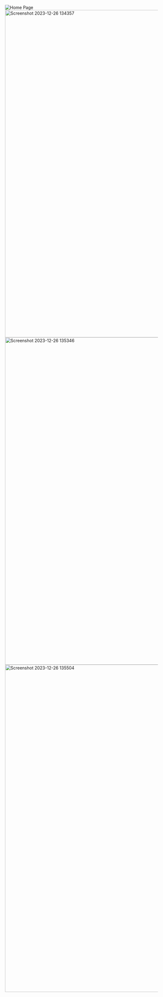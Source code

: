 ![Home Page](https://github.com/PrinceSingh4936/E-Banking_web_application/assets/153479636/6f5da87a-713b-45a2-ab56-a21774e073de)
<img width="1080" alt="Screenshot 2023-12-26 134357" src="https://github.com/PrinceSingh4936/E-Banking_web_application/assets/153479636/0169bdba-75ef-4fb8-ab23-e4bab6ed9bb2">
<img width="1080" alt="Screenshot 2023-12-26 135346" src="https://github.com/PrinceSingh4936/E-Banking_web_application/assets/153479636/202e2a55-9b52-4993-bbb8-9345336c7b21">
<img width="1080" alt="Screenshot 2023-12-26 135504" src="https://github.com/PrinceSingh4936/E-Banking_web_application/assets/153479636/78f0c96d-c944-4909-855c-65717aa6c42c">
